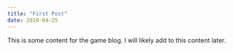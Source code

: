 ```yaml
---
title: "First Post"
date: 2018-04-25
---
```


This is some content for the game blog. I will likely add to this content later. 
